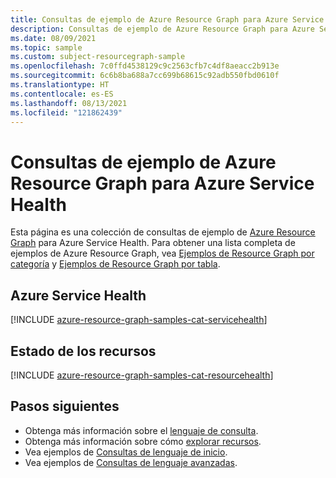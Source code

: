 ```yaml
---
title: Consultas de ejemplo de Azure Resource Graph para Azure Service Health
description: Consultas de ejemplo de Azure Resource Graph para Azure Service Health que muestran el uso de tipos de recursos y tablas para acceder a los recursos y las propiedades relacionados con Azure Service Health.
ms.date: 08/09/2021
ms.topic: sample
ms.custom: subject-resourcegraph-sample
ms.openlocfilehash: 7c0ffd4538129c9c2563cfb7c4df8aeacc2b913e
ms.sourcegitcommit: 6c6b8ba688a7cc699b68615c92adb550fbd0610f
ms.translationtype: HT
ms.contentlocale: es-ES
ms.lasthandoff: 08/13/2021
ms.locfileid: "121862439"
---
```

# <a name="azure-resource-graph-sample-queries-for-azure-service-health"></a>Consultas de ejemplo de Azure Resource Graph para Azure Service Health

Esta página es una colección de consultas de ejemplo de [Azure Resource Graph](../governance/resource-graph/overview.md) para Azure Service Health. Para obtener una lista completa de ejemplos de Azure Resource Graph, vea [Ejemplos de Resource Graph por categoría](../governance/resource-graph/samples/samples-by-category.md) y [Ejemplos de Resource Graph por tabla](../governance/resource-graph/samples/samples-by-table.md).

## <a name="azure-service-health"></a>Azure Service Health

[!INCLUDE [azure-resource-graph-samples-cat-servicehealth](../../includes/resource-graph/samples/bycat/azure-service-health.md)]

## <a name="resource-health"></a>Estado de los recursos

[!INCLUDE [azure-resource-graph-samples-cat-resourcehealth](../../includes/resource-graph/samples/bycat/resource-health.md)]

## <a name="next-steps"></a>Pasos siguientes

- Obtenga más información sobre el [lenguaje de consulta](../governance/resource-graph/concepts/query-language.md).
- Obtenga más información sobre cómo [explorar recursos](../governance/resource-graph/concepts/explore-resources.md).
- Vea ejemplos de [Consultas de lenguaje de inicio](../governance/resource-graph/samples/starter.md).
- Vea ejemplos de [Consultas de lenguaje avanzadas](../governance/resource-graph/samples/advanced.md).
